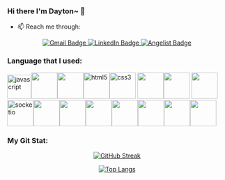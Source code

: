 ### Hi there I'm Dayton~ 👋
- 📫 Reach me through: 
<div  align = 'center'>
<a href="mailto:daytonchen120@gmail.com">
<img src="https://img.shields.io/badge/Gmail-D14836?style=for-the-badge&logo=gmail&logoColor=white" alt="Gmail Badge" />
</a>
<a href="https://www.linkedin.com/in/dayton-chen-0abb7abb/">
<img src="https://img.shields.io/badge/LinkedIn-blue?style=for-the-badge&logo=linkedin&logoColor=white" alt="LinkedIn Badge"/>
</a>
<a href="https://angel.co/u/dayton-chen">
<img src="https://img.shields.io/badge/Angelist-white?style=for-the-badge&logo=angellist&logoColor=black" alt="Angelist Badge"/>
</a>
</div>

### Language that I used:
<div>
<img src="https://cdn.jsdelivr.net/gh/devicons/devicon/icons/javascript/javascript-original.svg" alt="javascript" title="javascript" width="55" /><img src="https://cdn.jsdelivr.net/gh/devicons/devicon/icons/react/react-original-wordmark.svg" style="width:60px;" /><img src="https://cdn.jsdelivr.net/gh/devicons/devicon/icons/redux/redux-original.svg" style="width:60px;" /><img src="https://cdn.jsdelivr.net/gh/devicons/devicon/icons/html5/html5-original-wordmark.svg" alt="html5" title="html5" width="60" /><img src="https://cdn.jsdelivr.net/gh/devicons/devicon/icons/css3/css3-original-wordmark.svg" alt="css3" title="css3" width="60" />
<img src="https://cdn.jsdelivr.net/gh/devicons/devicon/icons/express/express-original-wordmark.svg" style="width:60px;"/><img src="https://cdn.jsdelivr.net/gh/devicons/devicon/icons/sequelize/sequelize-original.svg" style="width:60px;" /> <img src="https://cdn.jsdelivr.net/gh/devicons/devicon/icons/nodejs/nodejs-plain-wordmark.svg" style="width:60px;"/><img src="https://cdn.jsdelivr.net/gh/devicons/devicon/icons/socketio/socketio-original.svg" alt="socketio" title="socketio" width="60" /><img src="https://cdn.jsdelivr.net/gh/devicons/devicon/icons/python/python-original-wordmark.svg" style="width:60px;" /><img src="https://cdn.jsdelivr.net/gh/devicons/devicon/icons/flask/flask-original.svg" style="width:60px;" /><img src="https://cdn.jsdelivr.net/gh/devicons/devicon/icons/sqlalchemy/sqlalchemy-original.svg" style="width:60px;" /><img src="https://cdn.jsdelivr.net/gh/devicons/devicon/icons/docker/docker-plain-wordmark.svg" style="width:60px;" /><img src="https://cdn.jsdelivr.net/gh/devicons/devicon/icons/postgresql/postgresql-original-wordmark.svg" style="width:60px;" /><img src="https://cdn.jsdelivr.net/gh/devicons/devicon/icons/heroku/heroku-plain-wordmark.svg" style="width:60px;" /><img src="https://img.icons8.com/nolan/64/git.png" style="width:60px;"/> 
</div>

### My Git Stat:
<div align = 'center'>

[![GitHub Streak](http://github-readme-streak-stats.herokuapp.com?user=spursforever&theme=gruvbox_duo&background=000000)](https://git.io/streak-stats)

[![Top Langs](https://github-readme-stats.vercel.app/api/top-langs/?username=spursforever&layout=compact&theme=solarized-light)](https://github.com/spursforever/github-readme-stats)

</div>



